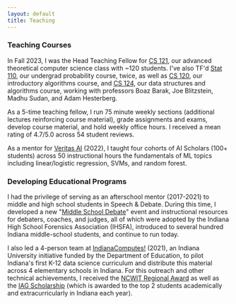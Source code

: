```yaml
---
layout: default
title: Teaching
---
```


### Teaching Courses

In Fall 2023, I was the Head Teaching Fellow for [CS 121](https://cs121.boazbarak.org/syllabus/), our advanced theoretical computer science class with ~120 students. I've also TF'd [Stat 110](https://projects.iq.harvard.edu/stat110/home), our undergrad probability course, twice, as well as [CS 120](https://salil.seas.harvard.edu/class/cs120-intro-algorithms-and-their-limitations), our introductory algorithms course, and [CS 124](https://docs.google.com/spreadsheets/d/1rji0U07-zhpOa_-ywt0ruELNUz_r-wdT_2tlELduuVo/edit?gid=0#gid=0), our data structures and algorithms course, working with professors Boaz Barak, Joe Blitzstein, Madhu Sudan, and Adam Hesterberg.

As a 5-time teaching fellow, I run 75 minute weekly sections (additional lectures reinforcing course material), grade assignments and exams, develop course material, and hold weekly office hours. I received a mean rating of 4.7/5.0 across 54 student reviews. 

As a mentor for [Veritas AI](https://www.veritasai.com/ai-scholars) (2022), I taught four cohorts of AI Scholars (100+ students) across 50 instructional hours the fundamentals of ML topics including linear/logistic regression, SVMs, and random forest.

### Developing Educational Programs

I had the privilege of serving as an afterschool mentor (2017-2021) to middle and high school students in Speech & Debate. During this time, I developed a new "[Middle School Debate](https://www.speechwire.com/files/15260-23-24INDIANAMSEVENTRULES.pdf)" event and instructional resources for debaters, coaches, and judges, all of which were adopted by the Indiana High School Forensics Association (IHSFA), introduced to several hundred Indiana middle-school students, and continue to run today.

I also led a 4-person team at [IndianaComputes!](https://indianacomputes.net/) (2021), an Indiana University initiative funded by the Department of Education, to pilot Indiana's first K-12 data science curriculum and distribute this material across 4 elementary schools in Indiana. For this outreach and other technical achievements, I received the [NCWIT Regional Award](https://ncwit.org/program/aspirations-in-computing/aic-recognitions/) as well as the [IAG Scholarship](https://www.iag-online.org/Scholarships/) (which is awarded to the top 2 students academically and extracurricularly in Indiana each year). 